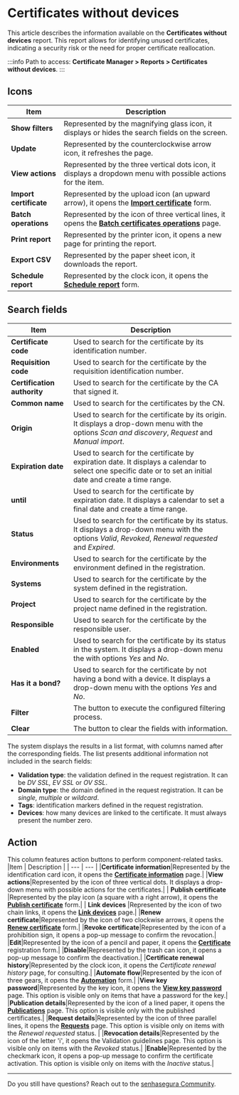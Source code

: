 # Certificates without devices

This article describes the information available on the **Certificates without devices** report.
This report allows for identifying unused certificates, indicating a security risk or the need for proper certificate reallocation. 

 :::info
Path to access: **Certificate Manager > Reports > Certificates without devices**.
:::
## Icons
|Item | Description |
| --- | --- |
|**Show filters**|Represented by the magnifying glass icon, it displays or hides the search fields on the screen.
|**Update**|Represented by the counterclockwise arrow icon, it refreshes the page.
|**View actions**|Represented by the three vertical dots icon, it displays a dropdown menu with possible actions for the item.
|**Import certificate**|Represented by the upload icon (an upward arrow), it opens the **[Import certificate](/v3-32/docs/certificates-flow-how-to-import-certificate)** form.|
|**Batch operations**|Represented by the icon of three vertical lines, it opens the **[Batch certificates operations](/v3-32/docs/certificate-manager-batch-operations)** page.|
|**Print report**|Represented by the printer icon, it opens a new page for printing the report.
|**Export CSV**|Represented by the paper sheet icon, it downloads the report.
|**Schedule report**|Represented by the clock icon, it opens the [**Schedule report**](/v3-32/docs/general-information-how-to-issue-download-and-schedule-device-reports) form.

## Search fields
|Item | Description |
| --- | --- |
|**Certificate code**|Used to search for the certificate by its identification number.|
|**Requisition code**|Used to search for the certificate by the requisition identification number.|
|**Certification authority**|Used to search for the certificate by the CA that signed it.|
|**Common name**|Used to search for the certificates by the CN.|
|**Origin**|Used to search for the certificate by its origin. It displays a drop-down menu with the options *Scan and discovery*, *Request* and *Manual import*. |
|**Expiration date**|Used to search for the certificate by expiration date. It displays a calendar to select one specific date or to set an initial date and create a time range.|
|**until**|Used to search for the certificate by expiration date. It displays a calendar to set a final date and create a time range.|
|**Status**|Used to search for the certificate by its status. It displays a drop-down menu with the options *Valid*, *Revoked*, *Renewal requested* and *Expired*. |
|**Environments**|Used to search for the certificate by the environment defined in the registration.|
|**Systems**|Used to search for the certificate by the system defined in the registration.|
|**Project**|Used to search for the certificate by the project name defined in the registration.|
|**Responsible**|Used to search for the certificate by the responsible user.|
|**Enabled**|Used to search for the certificate by its status in the system. It displays a drop-down menu the with options *Yes* and *No*.|
|**Has it a bond?**|Used to search for the certificate by not having a bond with a device. It displays a drop-down menu with the options *Yes* and *No*.|
|**Filter**|The button to execute the configured filtering process.
|**Clear**|The button to clear the fields with information.

The system displays the results in a list format, with columns named after the corresponding fields. The list presents additional information not included in the search fields:

* **Validation type**: the validation defined in the request registration. It can be *DV SSL, EV SSL* or *OV SSL*.
* **Domain type**: the domain defined in the request registration. It can be *single, multiple* or *wildcard*.
* **Tags**: identification markers defined in the request registration.
* **Devices**: how many devices are linked to the certificate. It must always present the number zero.

## Action
This column features action buttons to perform component-related tasks.
|Item | Description |
| --- | --- |
|**Certificate information**|Represented by the identification card icon, it opens the **[Certificate information](/v3-32/docs/certificate-manager-certificate-information)** page.|
|**View actions**|Represented by the icon of three vertical dots. It displays a drop-down menu with possible actions for the certificates.|
| **Publish certificate** |Represented by the play icon (a square with a right arrow), it opens the **[Publish certificate](/v3-32/docs/certificates-flow-how-to-publish-a-certificate)** form.|
| **Link devices** |Represented by the icon of two chain links, it opens the **[Link devices](/v3-32/docs/certificate-manager-settings-how-to-link-devices-certificate)** page.|
|**Renew certificate**|Represented by the icon of two clockwise arrows, it opens the **[Renew certificate](/v3-32/docs/certificates-flow-how-to-renew-a-certificate)** form.|
|**Revoke certificate**|Represented by the icon of a prohibition sign, it opens a pop-up message to confirm the revocation.|
|**Edit**|Represented by the icon of a pencil and paper, it opens the **[Certificate](/v3-32/docs/certificate-manager-reference-certificate-form)** registration form.|
|**Disable**|Represented by the trash can icon, it opens a pop-up message to confirm the deactivation.|
|**Certificate renewal history**|Represented by the clock icon, it opens the *Certificate renewal history* page, for consulting.|
|**Automate flow**|Represented by the icon of three gears, it opens the **[Automation](/v3-32/docs/how-to-automate-the-lifecycle-of-a-certificate)** form.|
|**View key password**|Represented by the key icon, it opens the **[View key password](/v3-32/docs/certificate-manager-settings-how-to-retrieve-cert-passwords)** page. This option is visible only on items that have a password for the key.|
|**Publication details**|Represented by the icon of a lined paper, it opens the **[Publications](/v3-32/docs/certificate-manager-reference-publishing)** page. This option is visible only with the published certificates.|
|**Request details**|Represented by the icon of three parallel lines, it opens the **[Requests](/v3-32/docs/certificate-manager-reference-certificate-requests)** page. This option is visible only on items with the *Renewal requested* status. |
|**Revocation details**|Represented by the icon of the letter 'i',  it opens the Validation guidelines page. This option is visible only on items with the *Revoked* status.|
|**Enable**|Represented by the checkmark icon, it opens a pop-up message to confirm the certificate activation. This option is visible only on items with the *Inactive* status.|
***
Do you still have questions? Reach out to the [senhasegura Community](https://community.senhasegura.io/).
